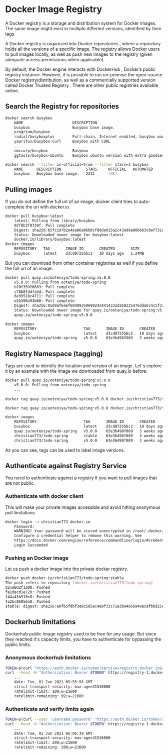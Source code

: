 
# Docker Image Registry
A Docker registry is a storage and distribution system for Docker images. The same image might exist in multiple different versions, identified by their tags.

A Docker registry is organized into Docker repositories , where a repository holds all the versions of a specific image. The registry allows Docker users to pull images locally, as well as push new images to the registry (given adequate access permissions when applicable).

By default, the Docker engine interacts with DockerHub , Docker’s public registry instance. However, it is possible to run on-premise the open-source Docker registry/distribution, as well as a commercially supported version called Docker Trusted Registry . There are other public registries available online.

## Search the Registry for repositories
```bash
docker search busybox
	NAME                      DESCRIPTION                                     STARS     OFFICIAL   AUTOMATED
	busybox                   Busybox base image.                             2231      [OK]       
	progrium/busybox                                                          70                   [OK]
	radial/busyboxplus        Full-chain, Internet enabled, busybox made f…   39                   [OK]
	yauritux/busybox-curl     Busybox with CURL                               15                   
	...                  
	emccorp/busybox           Busybox                                         0                    
	ggtools/busybox-ubuntu    Busybox ubuntu version with extra goodies       0                    [OK]
```

```bash
docker search --filter is-official=true --filter stars=3 busybox
	NAME      DESCRIPTION           STARS     OFFICIAL   AUTOMATED
	busybox   Busybox base image.   2231      [OK]     
```
## Pulling images
If you do not define the full url of an image, docker client tries to auto-complete the url with docker.io.
```bash
docker pull busybox:latest
	latest: Pulling from library/busybox
	92f8b3f0730f: Pull complete 
	Digest: sha256:b5fc1d7b2e4ea86a06b0cf88de915a2c43a99a00b6b3c0af731e5f4c07ae8eff
	Status: Downloaded newer image for busybox:latest
	docker.io/library/busybox:latest
docker images
	REPOSITORY   TAG       IMAGE ID       CREATED       SIZE
	busybox      latest    d3cd072556c2   10 days ago   1.24MB
```
But you can download from other container registries as well if you define the full url of an image:
```bash
docker pull quay.io/ooteniya/todo-spring:v5.0.0
	v5.0.0: Pulling from ooteniya/todo-spring
	b10f359f0883: Pull complete 
	c78b8fddfa3d: Pull complete 
	6e99518c4711: Pull complete 
	e2b398a93b60: Pull complete 
	Digest: sha256:05d9af6eef604093506982424414331d2b9225476ddabc4c5f33ab44f208ec9f
	Status: Downloaded newer image for quay.io/ooteniya/todo-spring:v5.0.0
	quay.io/ooteniya/todo-spring:v5.0.0

docker images
	REPOSITORY                     TAG       IMAGE ID       CREATED       SIZE
	busybox                        latest    d3cd072556c2   10 days ago   1.24MB
	quay.io/ooteniya/todo-spring   v5.0.0    63e36498f889   3 weeks ago   679MB
```

## Registry Namespace (tagging)
Tags are used to identify the location and version of an image.
Let's explore it by an example with the image we downloaded from quay.io before:
```bash
docker pull quay.io/ooteniya/todo-spring:v5.0.0
	v5.0.0: Pulling from ooteniya/todo-spring
	...
	
docker tag quay.io/ooteniya/todo-spring:v5.0.0 docker.io/christian773/todo-spring:v5.0.0

docker tag quay.io/ooteniya/todo-spring:v5.0.0 docker.io/christian773/todo-spring:stable

docker images
	REPOSITORY                     TAG       IMAGE ID       CREATED       SIZE
	busybox                        latest    d3cd072556c2   10 days ago   1.24MB
	quay.io/ooteniya/todo-spring   v5.0.0    63e36498f889   3 weeks ago   679MB
	christian773/todo-spring       stable    63e36498f889   3 weeks ago   679MB
	christian773/todo-spring       v5.0.0    63e36498f889   3 weeks ago   679MB
```
As you can see, tags can be used to label image versions.

## Authenticate against Registry Service
You need to authenticate against a registry if you want to pull images that are not public.

### Authenticate with docker client
This will make your private images accessible and avoid hitting anonymous pull limitations
```bash
docker login -u christian773 docker.io
	Password: 
	WARNING! Your password will be stored unencrypted in /root/.docker/config.json.
	Configure a credential helper to remove this warning. See
	https://docs.docker.com/engine/reference/commandline/login/#credentials-store
	Login Succeeded
```

### Pushing an Docker image
Let us push a docker image into the private docker registry.
```bash
docker push docker.io/christian773/todo-spring:stable
The push refers to repository [docker.io/christian773/todo-spring]
d2ce0d2f1200: Pushed 
fa1dacd1e720: Pushed 
144a43b910e8: Pushed 
4a2bc86056a8: Pushed 
stable: digest: sha256:e0fb5fdbf3e8c585ec4a9f33c71e3b94956948acafbbd25e8025058257a84584 size: 1162
```

## Dockerhub limitations
Dockerhub public image registry used to be free for any usage.
But since they reached it's capacity limits, you have to authenticate for bypassing the public limits.

### Anonymous dockerhub limitations
```bash
TOKEN=$(curl "https://auth.docker.io/token?service=registry.docker.io&scope=repository:ratelimitpreview/test:pull" | jq -r .token)
curl --head -H "Authorization: Bearer $TOKEN" https://registry-1.docker.io/v2/ratelimitpreview/test/manifests/latest
	...
	date: Tue, 01 Jun 2021 05:55:56 GMT
	strict-transport-security: max-age=31536000
	ratelimit-limit: 100;w=21600
	ratelimit-remaining: 99;w=21600
```

### Authenticate and verify limits again
```bash
TOKEN=$(curl --user 'username:password' "https://auth.docker.io/token?service=registry.docker.io&scope=repository:ratelimitpreview/test:pull" | jq -r .token)
curl --head -H "Authorization: Bearer $TOKEN" https://registry-1.docker.io/v2/ratelimitpreview
	...
	date: Tue, 01 Jun 2021 06:06:39 GMT
	strict-transport-security: max-age=31536000
	ratelimit-limit: 200;w=21600
	ratelimit-remaining: 200;w=21600
```
<!--stackedit_data:
eyJoaXN0b3J5IjpbLTE1NjgzMDIwODEsLTc5MDU5NDAwMywxOD
IwMDQ1NzA2LDE2MTg3MjIwOTcsODkwMTYwMTA0LC02NTM4MDYz
NzddfQ==
-->